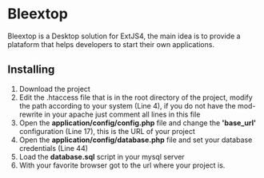 <h1>Bleextop</h1>

  Bleextop is a Desktop solution for ExtJS4, the main idea is to provide a plataform that helps developers to start their own applications.

<h2>Installing</h2>
<ol>
	<li>Download the project</li>
	<li>Edit the .htaccess file that is in the root directory of the project, modify the path  according to your system (Line 4), if you do not have the mod-rewrite in your apache just comment all lines in this file</li>
	<li>Open the <strong>application/config/config.php</strong> file and change the <strong>'base_url'</strong> configuration (Line 17), this is the URL of your project</li>
	<li>Open the <strong>application/config/database.php</strong> file and set your database credentials (Line 44)</li>
	<li>Load the <strong>database.sql</strong> script in your mysql server</li>
	<li>With your favorite browser got to the url where your project is.</li>
</ol>
